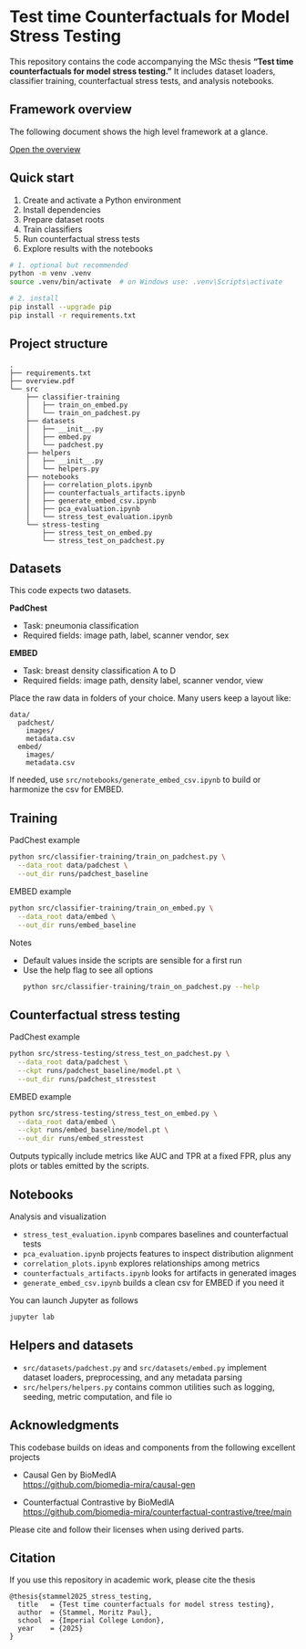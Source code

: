 # Test time Counterfactuals for Model Stress Testing

This repository contains the code accompanying the MSc thesis **“Test time counterfactuals for model stress testing.”** It includes dataset loaders, classifier training, counterfactual stress tests, and analysis notebooks.

## Framework overview

The following document shows the high level framework at a glance.

[Open the overview](overview.pdf)

## Quick start

1. Create and activate a Python environment
2. Install dependencies
3. Prepare dataset roots
4. Train classifiers
5. Run counterfactual stress tests
6. Explore results with the notebooks

```bash
# 1. optional but recommended
python -m venv .venv
source .venv/bin/activate  # on Windows use: .venv\Scripts\activate

# 2. install
pip install --upgrade pip
pip install -r requirements.txt
```

## Project structure

```
.
├── requirements.txt
├── overview.pdf
└── src
    ├── classifier-training
    │   ├── train_on_embed.py
    │   └── train_on_padchest.py
    ├── datasets
    │   ├── __init__.py
    │   ├── embed.py
    │   └── padchest.py
    ├── helpers
    │   ├── __init__.py
    │   └── helpers.py
    ├── notebooks
    │   ├── correlation_plots.ipynb
    │   ├── counterfactuals_artifacts.ipynb
    │   ├── generate_embed_csv.ipynb
    │   ├── pca_evaluation.ipynb
    │   └── stress_test_evaluation.ipynb
    └── stress-testing
        ├── stress_test_on_embed.py
        └── stress_test_on_padchest.py
```

## Datasets

This code expects two datasets.

**PadChest**
* Task: pneumonia classification
* Required fields: image path, label, scanner vendor, sex

**EMBED**
* Task: breast density classification A to D
* Required fields: image path, density label, scanner vendor, view

Place the raw data in folders of your choice. Many users keep a layout like:

```
data/
  padchest/
    images/
    metadata.csv
  embed/
    images/
    metadata.csv
```

If needed, use `src/notebooks/generate_embed_csv.ipynb` to build or harmonize the csv for EMBED.

## Training

PadChest example

```bash
python src/classifier-training/train_on_padchest.py \
  --data_root data/padchest \
  --out_dir runs/padchest_baseline
```

EMBED example

```bash
python src/classifier-training/train_on_embed.py \
  --data_root data/embed \
  --out_dir runs/embed_baseline
```

Notes

* Default values inside the scripts are sensible for a first run
* Use the help flag to see all options
  ```bash
  python src/classifier-training/train_on_padchest.py --help
  ```

## Counterfactual stress testing

PadChest example

```bash
python src/stress-testing/stress_test_on_padchest.py \
  --data_root data/padchest \
  --ckpt runs/padchest_baseline/model.pt \
  --out_dir runs/padchest_stresstest
```

EMBED example

```bash
python src/stress-testing/stress_test_on_embed.py \
  --data_root data/embed \
  --ckpt runs/embed_baseline/model.pt \
  --out_dir runs/embed_stresstest
```

Outputs typically include metrics like AUC and TPR at a fixed FPR, plus any plots or tables emitted by the scripts.

## Notebooks

Analysis and visualization

* `stress_test_evaluation.ipynb` compares baselines and counterfactual tests
* `pca_evaluation.ipynb` projects features to inspect distribution alignment
* `correlation_plots.ipynb` explores relationships among metrics
* `counterfactuals_artifacts.ipynb` looks for artifacts in generated images
* `generate_embed_csv.ipynb` builds a clean csv for EMBED if you need it

You can launch Jupyter as follows

```bash
jupyter lab
```

## Helpers and datasets

* `src/datasets/padchest.py` and `src/datasets/embed.py` implement dataset loaders, preprocessing, and any metadata parsing
* `src/helpers/helpers.py` contains common utilities such as logging, seeding, metric computation, and file io


## Acknowledgments

This codebase builds on ideas and components from the following excellent projects

* Causal Gen by BioMedIA  
  https://github.com/biomedia-mira/causal-gen

* Counterfactual Contrastive by BioMedIA  
  https://github.com/biomedia-mira/counterfactual-contrastive/tree/main

Please cite and follow their licenses when using derived parts.

## Citation

If you use this repository in academic work, please cite the thesis

```
@thesis{stammel2025_stress_testing,
  title   = {Test time counterfactuals for model stress testing},
  author  = {Stammel, Moritz Paul},
  school  = {Imperial College London},
  year    = {2025}
}
```


